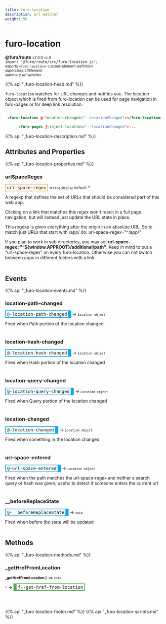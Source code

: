 ```yaml
---
title: furo-location
description: url watcher
weight: 50
---
```


# furo-location
**@furo/route** <small>v2.0.0-rc.5</small>
<br>`import '@furo/route/src/furo-location.js';`<small>
<br>exports `<furo-location>` custom-element-definition
<br>superclass *LitElement*</small>
<br><small>summary *url watcher*</small>

{{% api "_furo-location-head.md" %}}

`furo-location` watches for URL changes and notifies you. The location object which is fired from furo-location can be used
for page navigation in furo-pages or for deep link resolution.

```html

 <furo-location @-location-changed="--locationChanged"></furo-location>

      <furo-pages ƒ-inject-location="--locationChanged">...

```

{{% api "_furo-location-description.md" %}}


## Attributes and Properties
{{% api "_furo-location-properties.md" %}}








### **urlSpaceRegex**

<span  style="border-width:2px; border-style: solid;border-color:  rgb(255, 182, 91);font-family:monospace; padding:2px 4px;">url-space-regex</span>
<small>`string|RegExp` default: **&#39;&#39;**</small>

A regexp that defines the set of URLs that should be considered part
of this web app.

Clicking on a link that matches this regex won't result in a full page
navigation, but will instead just update the URL state in place.

This regexp is given everything after the origin in an absolute
URL. So to match just URLs that start with /app/ do:
    url-space-regex="^/app/"

If you plan to work in sub directories, you may set **url-space-regex="^${window.APPROOT}/additional/path"**.
Keep in mind to put a "url-space-regex" on every furo-location. Otherwise you can not switch between apps in different
folders with a link.
<br><br>
## Events
{{% api "_furo-location-events.md" %}}

### **location-path-changed**
<span  style="border-width:2px 10px 2px 2px; border-style: solid;border-color:  rgb(2, 168, 244);font-family:monospace; padding:2px 4px;">@-location-path-changed</span>
→ <small>`Location object`</small>

 Fired when Path portion of the location changed
<br><br>
### **location-hash-changed**
<span  style="border-width:2px 10px 2px 2px; border-style: solid;border-color:  rgb(2, 168, 244);font-family:monospace; padding:2px 4px;">@-location-hash-changed</span>
→ <small>`Location object`</small>

 Fired when Hash portion of the location changed
<br><br>
### **location-query-changed**
<span  style="border-width:2px 10px 2px 2px; border-style: solid;border-color:  rgb(2, 168, 244);font-family:monospace; padding:2px 4px;">@-location-query-changed</span>
→ <small>`Location object`</small>

 Fired when Query portion of the location changed
<br><br>
### **location-changed**
<span  style="border-width:2px 10px 2px 2px; border-style: solid;border-color:  rgb(2, 168, 244);font-family:monospace; padding:2px 4px;">@-location-changed</span>
→ <small>`Location object`</small>

 Fired when something in the location changed
<br><br>
### **url-space-entered**
<span  style="border-width:2px 10px 2px 2px; border-style: solid;border-color:  rgb(2, 168, 244);font-family:monospace; padding:2px 4px;">@-url-space-entered</span>
→ <small>`Location object`</small>

 Fired when the path matches the url-space-regex and neither a search query or hash was given, useful to detect if someone enters the current url
<br><br>
### **__beforeReplaceState**
<span  style="border-width:2px 10px 2px 2px; border-style: solid;border-color:  rgb(2, 168, 244);font-family:monospace; padding:2px 4px;">@-__beforeReplaceState</span>
→ <small>`void`</small>

 Fired when before the state will be updated
<br><br>

## Methods
{{% api "_furo-location-methods.md" %}}


### **_getHrefFromLocation**
<small>**_getHrefFromLocation**() ⟹ `void`</small>

<small>`*`</small> →
<span  style="border-width:2px 2px 2px 10px; border-style: solid;border-color:  rgb(76, 175, 80);font-family:monospace; padding:2px 4px;">ƒ--get-href-from-location</span>



<br><br>









{{% api "_furo-location-footer.md" %}}
{{% api "_furo-location-scripts.md" %}}

